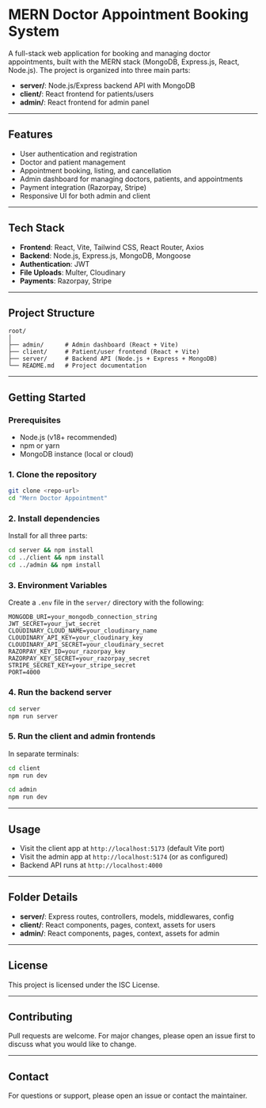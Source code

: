 # MERN Doctor Appointment Booking System

A full-stack web application for booking and managing doctor appointments, built with the MERN stack (MongoDB, Express.js, React, Node.js). The project is organized into three main parts:

- **server/**: Node.js/Express backend API with MongoDB
- **client/**: React frontend for patients/users
- **admin/**: React frontend for admin panel

---

## Features

- User authentication and registration
- Doctor and patient management
- Appointment booking, listing, and cancellation
- Admin dashboard for managing doctors, patients, and appointments
- Payment integration (Razorpay, Stripe)
- Responsive UI for both admin and client

---

## Tech Stack

- **Frontend**: React, Vite, Tailwind CSS, React Router, Axios
- **Backend**: Node.js, Express.js, MongoDB, Mongoose
- **Authentication**: JWT
- **File Uploads**: Multer, Cloudinary
- **Payments**: Razorpay, Stripe

---

## Project Structure

```
root/
│
├── admin/      # Admin dashboard (React + Vite)
├── client/     # Patient/user frontend (React + Vite)
├── server/     # Backend API (Node.js + Express + MongoDB)
└── README.md   # Project documentation
```

---

## Getting Started

### Prerequisites
- Node.js (v18+ recommended)
- npm or yarn
- MongoDB instance (local or cloud)

### 1. Clone the repository
```sh
git clone <repo-url>
cd "Mern Doctor Appointment"
```

### 2. Install dependencies
Install for all three parts:
```sh
cd server && npm install
cd ../client && npm install
cd ../admin && npm install
```

### 3. Environment Variables
Create a `.env` file in the `server/` directory with the following:
```
MONGODB_URI=your_mongodb_connection_string
JWT_SECRET=your_jwt_secret
CLOUDINARY_CLOUD_NAME=your_cloudinary_name
CLOUDINARY_API_KEY=your_cloudinary_key
CLOUDINARY_API_SECRET=your_cloudinary_secret
RAZORPAY_KEY_ID=your_razorpay_key
RAZORPAY_KEY_SECRET=your_razorpay_secret
STRIPE_SECRET_KEY=your_stripe_secret
PORT=4000
```

### 4. Run the backend server
```sh
cd server
npm run server
```

### 5. Run the client and admin frontends
In separate terminals:
```sh
cd client
npm run dev
```
```sh
cd admin
npm run dev
```

---

## Usage
- Visit the client app at `http://localhost:5173` (default Vite port)
- Visit the admin app at `http://localhost:5174` (or as configured)
- Backend API runs at `http://localhost:4000`

---

## Folder Details
- **server/**: Express routes, controllers, models, middlewares, config
- **client/**: React components, pages, context, assets for users
- **admin/**: React components, pages, context, assets for admin

---

## License
This project is licensed under the ISC License.

---

## Contributing
Pull requests are welcome. For major changes, please open an issue first to discuss what you would like to change.

---

## Contact
For questions or support, please open an issue or contact the maintainer.
